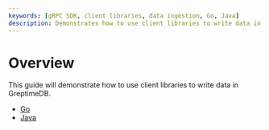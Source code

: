 ```yaml
---
keywords: [gRPC SDK, client libraries, data ingestion, Go, Java]
description: Demonstrates how to use client libraries to write data in GreptimeDB, with links to guides for Go and Java.
---
```


# Overview

This guide will demonstrate how to use client libraries to write data in GreptimeDB.

- [Go](go.md)
- [Java](java.md)
